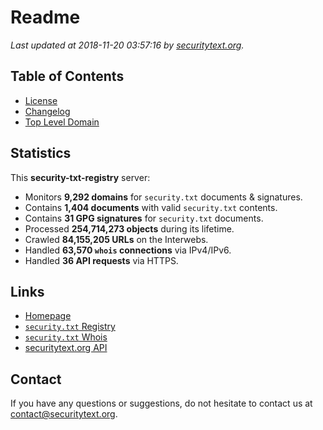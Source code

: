 # Readme

_Last updated at 2018-11-20 03:57:16 by [securitytext.org](https://securitytext.org)._

## Table of Contents

* [License](LICENSE.md)
* [Changelog](CHANGELOG.md)
* [Top Level Domain](TLD.md)

## Statistics

This **security-txt-registry** server:

* Monitors **9,292 domains** for `security.txt` documents & signatures.
* Contains **1,404 documents** with valid `security.txt` contents.
* Contains **31 GPG signatures** for `security.txt` documents.
* Processed **254,714,273 objects** during its lifetime.
* Crawled **84,155,205 URLs** on the Interwebs.
* Handled **63,570 `whois` connections** via IPv4/IPv6.
* Handled **36 API requests** via HTTPS.

## Links

* [Homepage](https://securitytext.org)
* [`security.txt` Registry](https://registry.securitytext.org)
* [`security.txt` Whois](https://whois.securitytext.org)
* [securitytext.org API](https://api.securitytext.org)

## Contact

If you have any questions or suggestions, do not hesitate to contact us at contact@securitytext.org.
